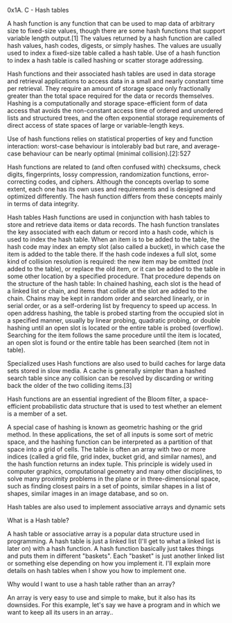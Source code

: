 0x1A. C - Hash tables

A hash function is any function that can be used to map data of arbitrary size to fixed-size values, though there are some hash functions that support variable length output.[1] The values returned by a hash function are called hash values, hash codes, digests, or simply hashes. The values are usually used to index a fixed-size table called a hash table. Use of a hash function to index a hash table is called hashing or scatter storage addressing.

Hash functions and their associated hash tables are used in data storage and retrieval applications to access data in a small and nearly constant time per retrieval. They require an amount of storage space only fractionally greater than the total space required for the data or records themselves. Hashing is a computationally and storage space-efficient form of data access that avoids the non-constant access time of ordered and unordered lists and structured trees, and the often exponential storage requirements of direct access of state spaces of large or variable-length keys.

Use of hash functions relies on statistical properties of key and function interaction: worst-case behaviour is intolerably bad but rare, and average-case behaviour can be nearly optimal (minimal collision).[2]: 527 

Hash functions are related to (and often confused with) checksums, check digits, fingerprints, lossy compression, randomization functions, error-correcting codes, and ciphers. Although the concepts overlap to some extent, each one has its own uses and requirements and is designed and optimized differently. The hash function differs from these concepts mainly in terms of data integrity.

Hash tables
Hash functions are used in conjunction with hash tables to store and retrieve data items or data records. The hash function translates the key associated with each datum or record into a hash code, which is used to index the hash table. When an item is to be added to the table, the hash code may index an empty slot (also called a bucket), in which case the item is added to the table there. If the hash code indexes a full slot, some kind of collision resolution is required: the new item may be omitted (not added to the table), or replace the old item, or it can be added to the table in some other location by a specified procedure. That procedure depends on the structure of the hash table: In chained hashing, each slot is the head of a linked list or chain, and items that collide at the slot are added to the chain. Chains may be kept in random order and searched linearly, or in serial order, or as a self-ordering list by frequency to speed up access. In open address hashing, the table is probed starting from the occupied slot in a specified manner, usually by linear probing, quadratic probing, or double hashing until an open slot is located or the entire table is probed (overflow). Searching for the item follows the same procedure until the item is located, an open slot is found or the entire table has been searched (item not in table).

Specialized uses
Hash functions are also used to build caches for large data sets stored in slow media. A cache is generally simpler than a hashed search table since any collision can be resolved by discarding or writing back the older of the two colliding items.[3]

Hash functions are an essential ingredient of the Bloom filter, a space-efficient probabilistic data structure that is used to test whether an element is a member of a set.

A special case of hashing is known as geometric hashing or the grid method. In these applications, the set of all inputs is some sort of metric space, and the hashing function can be interpreted as a partition of that space into a grid of cells. The table is often an array with two or more indices (called a grid file, grid index, bucket grid, and similar names), and the hash function returns an index tuple. This principle is widely used in computer graphics, computational geometry and many other disciplines, to solve many proximity problems in the plane or in three-dimensional space, such as finding closest pairs in a set of points, similar shapes in a list of shapes, similar images in an image database, and so on.

Hash tables are also used to implement associative arrays and dynamic sets

What is a Hash table?

A hash table or associative array is a popular data structure used in programming. A hash table is just a linked list (I'll get to what a linked list is later on) with a hash function. A hash function basically just takes things and puts them in different "baskets". Each "basket" is just another linked list or something else depending on how you implement it. I'll explain more details on hash tables when I show you how to implement one.

Why would I want to use a hash table rather than an array?

An array is very easy to use and simple to make, but it also has its downsides. For this example, let's say we have a program and in which we want to keep all its users in an array..
